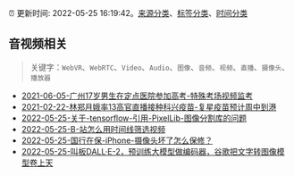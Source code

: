 :alarm_clock: 更新时间: 2022-05-25 16:19:42。[来源分类](../README.md)、[标签分类](../TAGS.md)、[时间分类](../TIMELINE.md)

## 音视频相关


> 关键字：`WebVR`、`WebRTC`、`Video`、`Audio`、`图像`、`音频`、`视频`、`直播`、`摄像头`、`播放器`



- [2021-06-05-广州17岁男生在定点医院参加高考-特殊考场视频监考](https://m.caixin.com/m/2021-06-05/101723418.html) 
- [2021-02-22-林郑月娥率13高官直播接种科兴疫苗-复星疫苗预计周中到港](https://m.caixin.com/m/2021-02-22/101665724.html) 
- [2022-05-25-关于-tensorflow-引用-PixelLib-图像分割库的问题](https://www.v2ex.com/t/855320) 
- [2022-05-25-B-站怎么用时间线筛选视频](https://www.v2ex.com/t/855304) 
- [2022-05-25-国行在保-iPhone-摄像头坏了怎么保修？](https://www.v2ex.com/t/855299) 
- [2022-05-25-叫板DALL·E-2，预训练大模型做编码器，谷歌把文字转图像模型卷上天](https://toutiao.io/k/b7ivfge) 